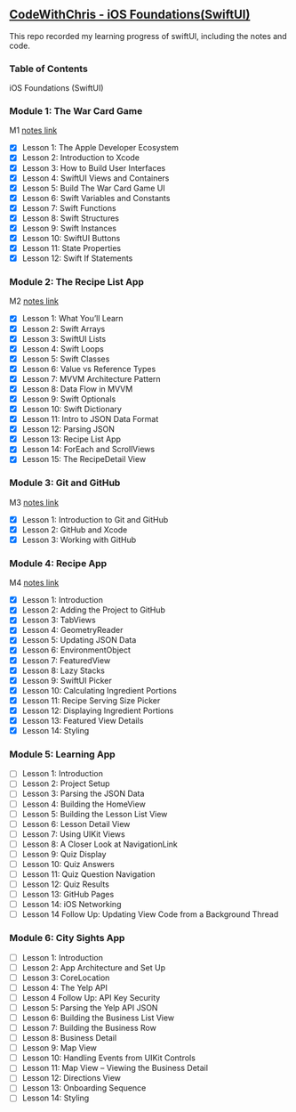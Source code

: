 ## [CodeWithChris - iOS Foundations(SwiftUI)](https://learn.codewithchris.com/users/sign_in)

This repo recorded my learning progress of swiftUI, including the notes and code.



### Table of Contents

iOS Foundations (SwiftUI)

### Module 1: The War Card Game

M1 [notes link](https://github.com/Zidiefeng/swiftUI-study/blob/main/Notes-Module%201.md)

- [x] Lesson 1: The Apple Developer Ecosystem
- [x] Lesson 2: Introduction to Xcode
- [x] Lesson 3: How to Build User Interfaces
- [x] Lesson 4: SwiftUI Views and Containers
- [x] Lesson 5: Build The War Card Game UI
- [x] Lesson 6: Swift Variables and Constants
- [x] Lesson 7: Swift Functions
- [x] Lesson 8: Swift Structures
- [x] Lesson 9: Swift Instances
- [x] Lesson 10: SwiftUI Buttons
- [x] Lesson 11: State Properties
- [x] Lesson 12: Swift If Statements

### Module 2: The Recipe List App

M2 [notes link](https://github.com/Zidiefeng/swiftUI-study/blob/main/Notes-Module%202.md)


- [x] Lesson 1: What You’ll Learn
- [x] Lesson 2: Swift Arrays
- [x] Lesson 3: SwiftUI Lists
- [x] Lesson 4: Swift Loops
- [x] Lesson 5: Swift Classes
- [x] Lesson 6: Value vs Reference Types
- [x] Lesson 7: MVVM Architecture Pattern
- [x] Lesson 8: Data Flow in MVVM
- [x] Lesson 9: Swift Optionals
- [x] Lesson 10: Swift Dictionary
- [x] Lesson 11: Intro to JSON Data Format
- [x] Lesson 12: Parsing JSON
- [x] Lesson 13: Recipe List App
- [x] Lesson 14: ForEach and ScrollViews
- [x] Lesson 15: The RecipeDetail View

### Module 3: Git and GitHub

M3 [notes link](https://github.com/Zidiefeng/swiftUI-study/blob/main/Add_git_to_Xcode.pdf)

- [x] Lesson 1: Introduction to Git and GitHub
- [x] Lesson 2: GitHub and Xcode
- [x] Lesson 3: Working with GitHub

### Module 4: Recipe App

M4 [notes link](https://github.com/Zidiefeng/swiftUI-study/blob/main/Notes-Module%204.md)

- [x] Lesson 1: Introduction
- [x] Lesson 2: Adding the Project to GitHub
- [x] Lesson 3: TabViews
- [x] Lesson 4: GeometryReader
- [x] Lesson 5: Updating JSON Data
- [x] Lesson 6: EnvironmentObject
- [x] Lesson 7: FeaturedView
- [x] Lesson 8: Lazy Stacks
- [x] Lesson 9: SwiftUI Picker
- [x] Lesson 10: Calculating Ingredient Portions
- [x] Lesson 11: Recipe Serving Size Picker
- [x] Lesson 12: Displaying Ingredient Portions
- [x] Lesson 13: Featured View Details
- [x] Lesson 14: Styling

### Module 5: Learning App

- [ ] Lesson 1: Introduction
- [ ] Lesson 2: Project Setup
- [ ] Lesson 3: Parsing the JSON Data
- [ ] Lesson 4: Building the HomeView
- [ ] Lesson 5: Building the Lesson List View
- [ ] Lesson 6: Lesson Detail View
- [ ] Lesson 7: Using UIKit Views
- [ ] Lesson 8: A Closer Look at NavigationLink
- [ ] Lesson 9: Quiz Display
- [ ] Lesson 10: Quiz Answers
- [ ] Lesson 11: Quiz Question Navigation
- [ ] Lesson 12: Quiz Results
- [ ] Lesson 13: GitHub Pages
- [ ] Lesson 14: iOS Networking
- [ ] Lesson 14 Follow Up: Updating View Code from a Background Thread

### Module 6: City Sights App

- [ ] Lesson 1: Introduction
- [ ] Lesson 2: App Architecture and Set Up
- [ ] Lesson 3: CoreLocation
- [ ] Lesson 4: The Yelp API
- [ ] Lesson 4 Follow Up: API Key Security
- [ ] Lesson 5: Parsing the Yelp API JSON
- [ ] Lesson 6: Building the Business List View
- [ ] Lesson 7: Building the Business Row
- [ ] Lesson 8: Business Detail
- [ ] Lesson 9: Map View
- [ ] Lesson 10: Handling Events from UIKit Controls
- [ ] Lesson 11: Map View – Viewing the Business Detail
- [ ] Lesson 12: Directions View
- [ ] Lesson 13: Onboarding Sequence
- [ ] Lesson 14: Styling
